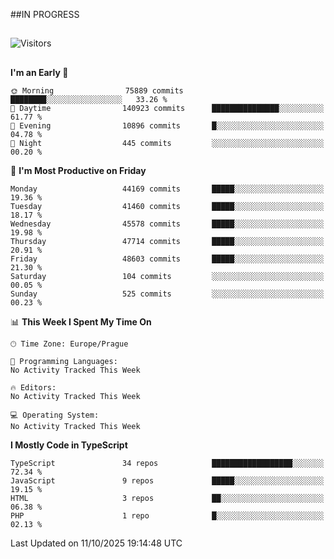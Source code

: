 ##IN PROGRESS
##
![Visitors](https://komarev.com/ghpvc/?username=petrbui&style=for-the-badge&label=Visitors+👀)



##
<!--
[![My GitHub stats](https://github-readme-stats.vercel.app/api?username=petrbui&theme=github_dark)](https://github.com/anuraghazra/github-readme-stats)

[![My wakatime stats](https://github-readme-stats.vercel.app/api/wakatime?username=petrbui&theme=github_dark)](https://github.com/anuraghazra/github-readme-stats)
-->
<!--START_SECTION:waka-->
**I'm an Early 🐤** 

```text
🌞 Morning                75889 commits       ████████░░░░░░░░░░░░░░░░░   33.26 % 
🌆 Daytime                140923 commits      ███████████████░░░░░░░░░░   61.77 % 
🌃 Evening                10896 commits       █░░░░░░░░░░░░░░░░░░░░░░░░   04.78 % 
🌙 Night                  445 commits         ░░░░░░░░░░░░░░░░░░░░░░░░░   00.20 % 
```
📅 **I'm Most Productive on Friday** 

```text
Monday                   44169 commits       █████░░░░░░░░░░░░░░░░░░░░   19.36 % 
Tuesday                  41460 commits       █████░░░░░░░░░░░░░░░░░░░░   18.17 % 
Wednesday                45578 commits       █████░░░░░░░░░░░░░░░░░░░░   19.98 % 
Thursday                 47714 commits       █████░░░░░░░░░░░░░░░░░░░░   20.91 % 
Friday                   48603 commits       █████░░░░░░░░░░░░░░░░░░░░   21.30 % 
Saturday                 104 commits         ░░░░░░░░░░░░░░░░░░░░░░░░░   00.05 % 
Sunday                   525 commits         ░░░░░░░░░░░░░░░░░░░░░░░░░   00.23 % 
```


📊 **This Week I Spent My Time On** 

```text
🕑︎ Time Zone: Europe/Prague

💬 Programming Languages: 
No Activity Tracked This Week

🔥 Editors: 
No Activity Tracked This Week

💻 Operating System: 
No Activity Tracked This Week
```

**I Mostly Code in TypeScript** 

```text
TypeScript               34 repos            ██████████████████░░░░░░░   72.34 % 
JavaScript               9 repos             █████░░░░░░░░░░░░░░░░░░░░   19.15 % 
HTML                     3 repos             ██░░░░░░░░░░░░░░░░░░░░░░░   06.38 % 
PHP                      1 repo              █░░░░░░░░░░░░░░░░░░░░░░░░   02.13 % 
```




 Last Updated on 11/10/2025 19:14:48 UTC
<!--END_SECTION:waka-->
